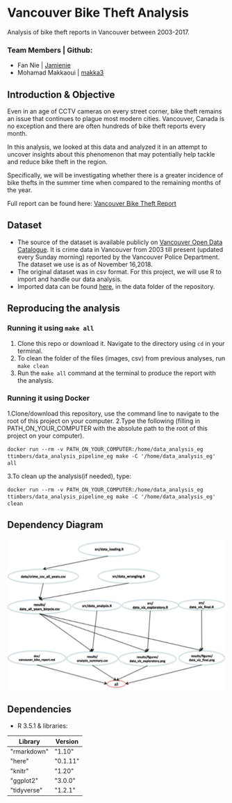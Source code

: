 # Vancouver Bike Theft Analysis
Analysis of bike theft reports in Vancouver between 2003-2017.

### Team Members | Github:
* Fan Nie | [Jamienie](https://github.com/Jamienie)
* Mohamad Makkaoui | [makka3](https://github.com/makka3)

## Introduction & Objective
Even in an age of CCTV cameras on every street corner, bike theft remains an issue that continues to plague most modern cities. Vancouver, Canada is no exception and there are often hundreds of bike theft reports every month.

In this analysis, we looked at this data and analyzed it in an attempt to uncover insights about this phenomenon that may potentially help tackle and reduce bike theft in the region.

Specifically, we will be investigating whether there is a greater incidence of bike thefts in the summer time when compared to the remaining months of the year.

Full report can be found here:
[Vancouver Bike Theft Report](https://github.com/UBC-MDS/Vancouver_Bike_Theft_Analysis/blob/master/doc/vancouver_bike_report.md)

## Dataset

* The source of the dataset is available publicly on [Vancouver Open Data Catalogue](https://data.vancouver.ca/datacatalogue/crime-data.htm). It is crime data in Vancouver from 2003 till present (updated every Sunday morning) reported by the Vancouver Police Department. The dataset we use is as of November 16,2018.
* The original dataset was in csv format. For this project, we will use R to import and handle our data analysis.
* Imported data can be found [here](https://github.com/UBC-MDS/DSCI_522_Vancouver_Bike_Theft_Analysis/tree/master/data), in the data folder of the repository.

## Reproducing the analysis

### Running it using `make all`

1. Clone this repo or download it. Navigate to the directory using `cd` in your terminal. 
2. To clean the folder of the files (images, csv) from previous analyses, run `make clean`
3. Run the `make all` command at the terminal to produce the report with the analysis.

### Running it using Docker

1.Clone/download this repository, use the command line to navigate to the root of this project on your computer.
2.Type the following (filling in PATH_ON_YOUR_COMPUTER with the absolute path to the root of this project on your computer).   

```
docker run --rm -v PATH_ON_YOUR_COMPUTER:/home/data_analysis_eg ttimbers/data_analysis_pipeline_eg make -C '/home/data_analysis_eg' all
```
3.To clean up the analysis(if needed), type:

```
docker run --rm -v PATH_ON_YOUR_COMPUTER:/home/data_analysis_eg ttimbers/data_analysis_pipeline_eg make -C '/home/data_analysis_eg' clean
```

## Dependency Diagram

![Dependency Diagram](doc/dependency_diagram.png)

## Dependencies
- R 3.5.1 & libraries:

| Library | Version|
|---------|--------|
| "rmarkdown" | "1.10" |
| "here" | "0.1.11" |
| "knitr" | "1.20" |
| "ggplot2" | "3.0.0" |
| "tidyverse" | "1.2.1" |